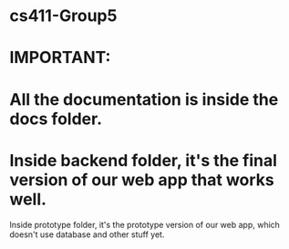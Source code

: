 # cs411-Group5

# IMPORTANT:

# All the documentation is inside the docs folder.

# Inside backend folder, it's the final version of our web app that works well.

Inside prototype folder, it's the prototype version of our web app, which doesn't use database and other stuff yet.

